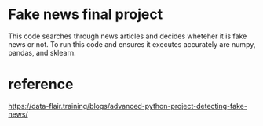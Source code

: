 # Fake news final project
This code searches through news articles and decides wheteher it is fake news or not. 
To run this code and ensures it executes accurately are numpy, pandas, and sklearn.

# reference 
https://data-flair.training/blogs/advanced-python-project-detecting-fake-news/
